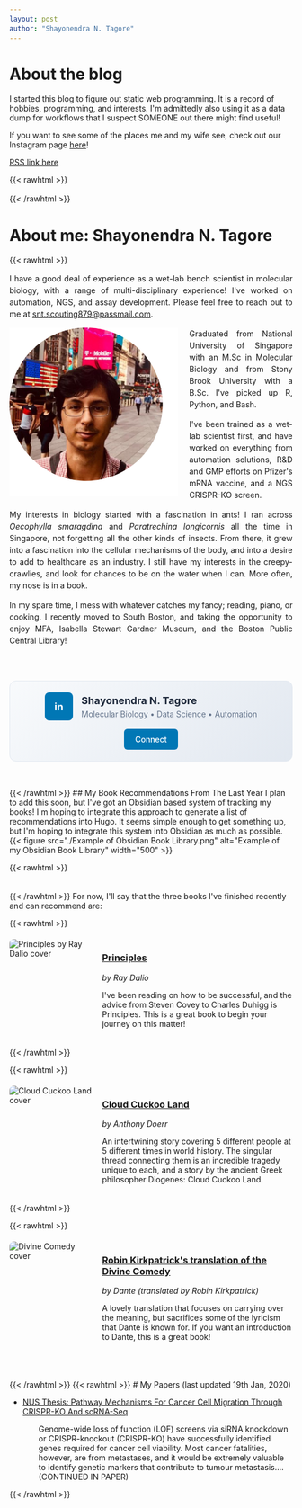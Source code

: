 ```yaml
---
layout: post
author: "Shayonendra N. Tagore"
---
```

# About the blog
I started this blog to figure out static web programming. It is a record of hobbies, programming, and interests. I'm admittedly also using it as a data dump for workflows that I suspect SOMEONE out there might find useful!

If you want to see some of the places me and my wife see, check out our Instagram page [here](https://www.instagram.com/earl.n.affogato?igsh=NmV3YWdzYjc5bWNk)!

[RSS link here](http://localhost:1313/about/)

{{< rawhtml >}}
<br>
<br>
{{< /rawhtml >}}
# About me: Shayonendra N. Tagore
{{< rawhtml >}}
<p style="text-align: justify; text-justify: inter-word; line-height: 1.5;">
I have a good deal of experience as a wet-lab bench scientist in molecular biology, with a range of multi-disciplinary experience! I've worked on automation, NGS, and assay development. Please feel free to reach out to me at <a href="mailto:snt.scouting879@passmail.com">snt.scouting879@passmail.com</a>.
</p>

<IMG align="left" SRC="./profile.png" ALT="my profile" width="300" style="margin-right: 20px;">
<p style="text-align: justify; text-justify: inter-word; line-height: 1.5;">
Graduated from National University of Singapore with an M.Sc in Molecular Biology and from Stony Brook University with a B.Sc. I've picked up R, Python, and Bash.
</p>

<p style="text-align: justify; text-justify: inter-word; line-height: 1.5;">
I've been trained as a wet-lab scientist first, and have worked on everything from automation solutions, R&D and GMP efforts on Pfizer's mRNA vaccine, and a NGS CRISPR-KO screen.
</p>

<p style="text-align: justify; text-justify: inter-word; line-height: 1.5;">
My interests in biology started with a fascination in ants! I ran across <i>Oecophylla smaragdina</i> and <i>Paratrechina longicornis</i> all the time in Singapore, not forgetting all the other kinds of insects. From there, it grew into a fascination into the cellular mechanisms of the body, and into a desire to add to healthcare as an industry. I still have my interests in the creepy-crawlies, and look for chances to be on the water when I can. More often, my nose is in a book.
</p>

<p style="text-align: justify; text-justify: inter-word; line-height: 1.5;">
In my spare time, I mess with whatever catches my fancy; reading, piano, or cooking. I recently moved to South Boston, and taking the opportunity to enjoy MFA, Isabella Stewart Gardner Museum, and the Boston Public Central Library!
</p>
<br>
<div style="background: linear-gradient(135deg, #f8fafc, #e2e8f0); border: 1px solid #e2e8f0; border-radius: 12px; padding: 20px; margin: 30px 0; text-align: center;">
    <div style="display: flex; align-items: center; justify-content: center; gap: 15px; flex-wrap: wrap;">
        <div style="background: #0077b5; width: 50px; height: 50px; border-radius: 8px; display: flex; align-items: center; justify-content: center; color: white; font-weight: bold; font-size: 18px;">in</div>
        <div style="text-align: left;">
            <h3 style="margin: 0; color: #1e293b; font-size: 18px;">Shayonendra N. Tagore</h3>
            <p style="margin: 5px 0 0 0; color: #64748b; font-size: 14px;">Molecular Biology • Data Science • Automation</p>
        </div>
        <a href="https://www.linkedin.com/in/shayontagore/" 
           style="background: #0077b5; color: white; padding: 10px 20px; text-decoration: none; border-radius: 6px; font-weight: 500; transition: all 0.3s ease;"
           onmouseover="this.style.background='#005885';"
           onmouseout="this.style.background='#0077b5';">
            Connect
        </a>
    </div>
</div>
<br>
{{< /rawhtml >}}
## My Book Recommendations From The Last Year
I plan to add this soon, but I've got an Obsidian based system of tracking my books! I'm hoping to integrate this approach to generate a list of recommendations into Hugo. It seems simple enough to get something up, but I'm hoping to integrate this system into Obsidian as much as possible.
{{< figure src="./Example of Obsidian Book Library.png" alt="Example of my Obsidian Book Library" width="500" >}}

{{< rawhtml >}}
<br>
<br>
<br>
{{< /rawhtml >}}
For now, I'll say that the three books I've finished recently and can recommend are:

{{< rawhtml >}}
<div style="display: flex; gap: 15px; margin: 20px 0; align-items: flex-start;">
    <img src="https://images-us.bookshop.org/ingram/9781501124020.jpg" 
         alt="Principles by Ray Dalio cover" 
         style="width: 150px; height: auto; border-radius: 8px; flex-shrink: 0;">
    <div>
        <h3><a href="https://bookshop.org/p/books/principles-life-and-work-ray-dalio/6696067?ean=9781501124020&next=t">Principles</a></h3>
        <p><em>by Ray Dalio</em></p>
        <p>I've been reading on how to be successful, and the advice from Steven Covey to Charles Duhigg is Principles. This is a great book to begin your journey on this matter!</p>
    </div>
</div>
{{< /rawhtml >}}

{{< rawhtml >}}

<div style="display: flex; gap: 15px; margin: 20px 0; align-items: flex-start;">
    <img src="https://images-us.bookshop.org/ingram/9781982168445.jpg" 
         alt="Cloud Cuckoo Land cover" 
         style="width: 150px; height: auto; border-radius: 8px; flex-shrink: 0;">
    <div>
        <h3><a href="https://bookshop.org/p/books/cloud-cuckoo-land-anthony-doerr/16076948?ean=9781982168445&next=t">Cloud Cuckoo Land</a></h3>
        <p><em>by Anthony Doerr</em></p>
        <p>An intertwining story covering 5 different people at 5 different times in world history. The singular thread connecting them is an incredible tragedy unique to each, and a story by the ancient Greek philosopher Diogenes: Cloud Cuckoo Land.</p>
    </div>
</div>

{{< /rawhtml >}}

{{< rawhtml >}}
<div style="display: flex; gap: 15px; margin: 20px 0; align-items: flex-start;">
    <img src="https://cdn.waterstones.com/bookjackets/large/9780/1413/9780141393544.jpg" 
         alt="Divine Comedy cover" 
         style="width: 150px; height: auto; border-radius: 8px; flex-shrink: 0;">
    <div>
        <h3><a href="https://www.waterstones.com/book/inferno/dante/robin-kirkpatrick/9780141393544">Robin Kirkpatrick's translation of the Divine Comedy</a></h3>
        <p><em>by Dante (translated by Robin Kirkpatrick)</em></p>
        <p>A lovely translation that focuses on carrying over the meaning, but sacrifices some of the lyricism that Dante is known for. If you want an introduction to Dante, this is a great book!</p>
    </div>
</div>
<br>
<br>
{{< /rawhtml >}}
{{< rawhtml >}}
# My Papers (last updated 19th Jan, 2020)
<p>
<ul style="list-style-type:disc;">
    <li><a href="https://scholarbank.nus.edu.sg/handle/10635/162732">NUS Thesis: Pathway Mechanisms For Cancer Cell Migration Through CRISPR-KO And scRNA-Seq</a></li>
	<p style="margin-left:2em;">
	Genome-wide loss of function (LOF) screens via siRNA knockdown or CRISPR-knockout (CRISPR-KO) have successfully identified genes required for cancer cell viability. Most cancer fatalities, however, are from metastases, and it would be extremely valuable to identify genetic markers that contribute to tumour metastasis.... (CONTINUED IN PAPER)
	</p>
</ul>
</p>
{{< /rawhtml >}}
